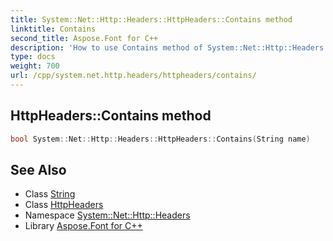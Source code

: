 ```yaml
---
title: System::Net::Http::Headers::HttpHeaders::Contains method
linktitle: Contains
second_title: Aspose.Font for C++
description: 'How to use Contains method of System::Net::Http::Headers::HttpHeaders class in C++.'
type: docs
weight: 700
url: /cpp/system.net.http.headers/httpheaders/contains/
---
```

## HttpHeaders::Contains method




```cpp
bool System::Net::Http::Headers::HttpHeaders::Contains(String name)
```

## See Also

* Class [String](../../../system/string/)
* Class [HttpHeaders](../)
* Namespace [System::Net::Http::Headers](../../)
* Library [Aspose.Font for C++](../../../)

